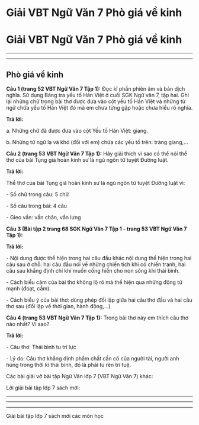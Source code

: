 # Giải VBT Ngữ Văn 7 Phò giá về kinh

# Giải VBT Ngữ Văn 7 Phò giá về kinh

* * *

* * *

## Phò giá về kinh

**Câu 1 (trang 52 VBT Ngữ Văn 7 Tập 1):** Đọc kĩ phần phiên âm và bản dịch nghĩa. Sử dụng Bảng tra yếu tố Hán Việt ở cuối SGK Ngữ văn 7, tập hai. Ghi lại những chữ trong bài thơ được đưa vào cột yếu tố Hán Việt và những từ ngữ chứa yếu tố Hán Việt đó mà em chưa từng gặp hoặc chưa hiểu rõ nghĩa. 

**Trả lời:**

a. Những chữ đã được đưa vào cột Yếu tố Hán Việt: giang. 

b. Những từ ngữ lạ và khó (đối với em) chứa các yếu tố trên: tràng giang,... 

**Câu 2 (trang 53 VBT Ngữ Văn 7 Tập 1):** Hãy giải thích vì sao có thể nói thể thơ của bài Tụng giá hoàn kinh sư là ngũ ngôn tứ tuyệt Đường luật. 

**Trả lời:**

Thể thơ của bài Tụng giá hoàn kinh sư là ngũ ngôn tứ tuyệt Đường luật vì: 

\- Số chữ trong câu: 5 chữ 

\- Số câu trong bài: 4 câu 

\- Gieo vần: vần chân, vần lưng 

**Câu 3 (Bài tập 2 trang 68 SGK Ngữ Văn 7 Tập 1 - trang 53 VBT Ngữ Văn 7 Tập 1):**

**Trả lời:**

\- Nội dung được thể hiện trong hai câu đầu khác nội dung thể hiện trong hai câu sau ở chỗ: hai câu đầu nói về những chiến tích khi có chiến tranh, hai câu sau khẳng định chí khí muốn cống hiến cho non sông khi thái bình. 

\- Cách biểu cảm của bài thơ không lộ rõ mà thể hiện qua những động từ mạnh (đoạt, cầm). 

\- Cách biểu ý của bài thơ: dùng phép đối lập giữa hai câu thơ đầu và hai câu thơ sau (đối lập về thời gian, hành động,...) 

**Câu 4 (trang 53 VBT Ngữ Văn 7 Tập 1):** Trong bài thơ này em thích câu thơ nào nhất? Vì sao? 

**Trả lời:**

\- Câu thơ: Thái bình tu trí lực 

\- Lý do: Câu thơ khẳng định phẩm chất cần có của người tài, người anh hùng trong thời kì thái bình, đó là phải tu rèn trí tuệ. 

Các bài giải vở bài tập Ngữ Văn lớp 7 (VBT Ngữ Văn 7) khác:

Lời giải bài tập lớp 7 sách mới:

* * *

* * *

* * *

Giải bài tập lớp 7 sách mới các môn học
